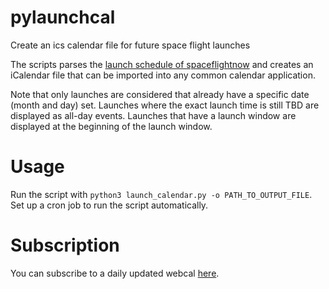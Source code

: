 # pylaunchcal
Create an ics calendar file for future space flight launches

The scripts parses the [launch schedule of spaceflightnow](https://spaceflightnow.com/launch-schedule/) and creates an iCalendar file that can be imported into any common calendar application.

Note that only launches are considered that already have a specific date (month and day) set. Launches where the exact launch time is still TBD are displayed as all-day events. Launches that have a launch window are displayed at the beginning of the launch window.  

# Usage
Run the script with `python3 launch_calendar.py -o PATH_TO_OUTPUT_FILE`. Set up a cron job to run the script automatically. 

# Subscription
You can subscribe to a daily updated webcal [here](https://momadoki.uber.space/launches/launches.ics). 
